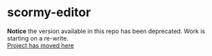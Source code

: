 # scormy-editor
**Notice** the version available in this repo has been deprecated. Work is starting on a re-write.  
[Project has moved here](https://github.com/PixlRainbow/scormy-editor-2)
